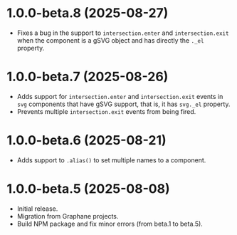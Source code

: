 # 1.0.0-beta.8 (2025-08-27)

- Fixes a bug in the support to `intersection.enter` and `intersection.exit` when the component is
  a gSVG object and has directly the `._el` property.

# 1.0.0-beta.7 (2025-08-26)

- Adds support for `intersection.enter` and `intersection.exit` events in `svg` components that have
  gSVG support, that is, it has `svg._el` property.
- Prevents multiple `intersection.exit` events from being fired.

# 1.0.0-beta.6 (2025-08-21)

- Adds support to `.alias()` to set multiple names to a component.

# 1.0.0-beta.5 (2025-08-08)

- Initial release.
- Migration from Graphane projects.
- Build NPM package and fix minor errors (from beta.1 to beta.5).